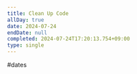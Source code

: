 ```yaml
---
title: Clean Up Code
allDay: true
date: 2024-07-24
endDate: null
completed: 2024-07-24T17:20:13.754+09:00
type: single
---
```

#dates 